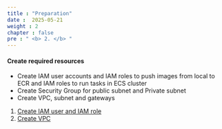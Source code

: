 ```yaml
---
title : "Preparation"
date :  2025-05-21 
weight : 2
chapter : false
pre : " <b> 2. </b> "
---
```


#### Create required resources

- Create IAM user accounts and IAM roles to push images from local to ECR and IAM roles to run tasks in ECS cluster
- Create Security Group for public subnet and Private subnet
- Create VPC, subnet and gateways

1.  [Create IAM user and IAM role](/2-Setup-Resource/2.1-Create-IAM-user-and-IAM-role/)
2.  [Create VPC](/2-Setup-Resource/2.2-Create-VPC/)